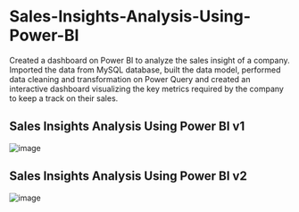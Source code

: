 # Sales-Insights-Analysis-Using-Power-BI

Created a dashboard on Power BI to analyze the sales insight of a company. Imported the data from MySQL database, built the data model, performed data cleaning and transformation on Power Query and created an interactive dashboard visualizing the key metrics required by the company to keep a track on their sales.

## Sales Insights Analysis Using Power BI v1
![image](https://user-images.githubusercontent.com/75059347/170435020-3b63b2c7-3552-42e0-8576-7bb05325fd82.png)

## Sales Insights Analysis Using Power BI v2
![image](https://user-images.githubusercontent.com/75059347/170434738-5c02186f-9bbd-4f44-ade0-ee48ad281e1a.png)
